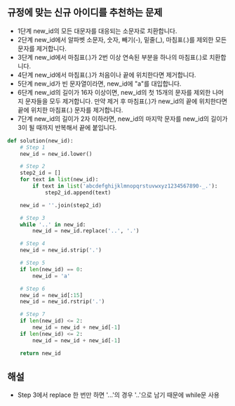 ## 규정에 맞는 신규 아이디를 추천하는 문제
- 1단계 new_id의 모든 대문자를 대응되는 소문자로 치환합니다.
- 2단계 new_id에서 알파벳 소문자, 숫자, 빼기(-), 밑줄(_), 마침표(.)를 제외한 모든 문자를 제거합니다.
- 3단계 new_id에서 마침표(.)가 2번 이상 연속된 부분을 하나의 마침표(.)로 치환합니다.
- 4단계 new_id에서 마침표(.)가 처음이나 끝에 위치한다면 제거합니다.
- 5단계 new_id가 빈 문자열이라면, new_id에 "a"를 대입합니다.
- 6단계 new_id의 길이가 16자 이상이면, new_id의 첫 15개의 문자를 제외한 나머지 문자들을 모두 제거합니다.
     만약 제거 후 마침표(.)가 new_id의 끝에 위치한다면 끝에 위치한 마침표(.) 문자를 제거합니다.
- 7단계 new_id의 길이가 2자 이하라면, new_id의 마지막 문자를 new_id의 길이가 3이 될 때까지 반복해서 끝에 붙입니다.

```python
def solution(new_id):
    # Step 1
    new_id = new_id.lower()

    # Step 2
    step2_id = []
    for text in list(new_id):
        if text in list('abcdefghijklmnopqrstuvwxyz1234567890-_.'):
            step2_id.append(text)

    new_id = ''.join(step2_id)

    # Step 3
    while '..' in new_id:
        new_id = new_id.replace('..', '.')

    # Step 4
    new_id = new_id.strip('.')

    # Step 5
    if len(new_id) == 0:
        new_id = 'a'

    # Step 6
    new_id = new_id[:15]
    new_id = new_id.rstrip('.')

    # Step 7
    if len(new_id) <= 2:
        new_id = new_id + new_id[-1]
    if len(new_id) <= 2:
        new_id = new_id + new_id[-1]

    return new_id
 ```
 
 
 ## 해설
 - Step 3에서 replace 한 번만 하면 '...'의 경우 '..'으로 남기 때문에 while문 사용

